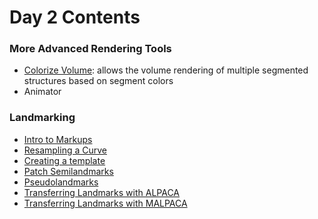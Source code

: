 # Day 2 Contents

### More Advanced Rendering Tools
* [Colorize Volume](https://github.com/SlicerMorph/Tutorials/tree/main/ColorizeVolume): allows the volume rendering of multiple segmented structures based on segment colors
* Animator

### Landmarking
* [Intro to Markups](https://github.com/SlicerMorph/Tutorials/blob/main/Markups_1/README.md)
* [Resampling a Curve](https://github.com/SlicerMorph/Tutorials/blob/main/Markups_2/README.md)
* [Creating a template](https://github.com/SlicerMorph/Tutorials/blob/main/Markups_3/README.md)
* [Patch Semilandmarks](https://github.com/SlicerMorph/Tutorials/tree/main/CreateSemiLMPatches/README.md)
* [Pseudolandmarks](https://github.com/SlicerMorph/Tutorials/tree/main/PseudoLMGenerator)
* [Transferring Landmarks with ALPACA](https://github.com/SlicerMorph/Tutorials/blob/main/ALPACA/README.md)
* [Transferring Landmarks with MALPACA](https://github.com/SlicerMorph/Tutorials/tree/main/MALPACA/README.md)